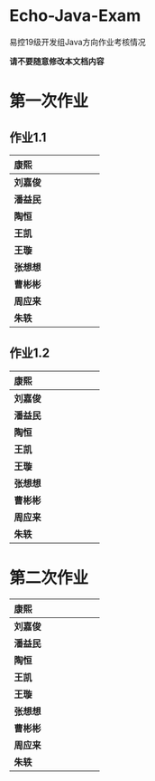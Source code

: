 # Echo-Java-Exam
易控19级开发组Java方向作业考核情况







**请不要随意修改本文档内容**





# 第一次作业



## 作业1.1

| **康熙**   |      |      |      |      |      |      |
| :--------- | :--- | ---- | ---- | ---- | ---- | ---- |
| **刘嘉俊** |      |      |      |      |      |      |
| **潘益民** |      |      |      |      |      |      |
| **陶恒**   |      |      |      |      |      |      |
| **王凯**   |      |      |      |      |      |      |
| **王璇**   |      |      |      |      |      |      |
| **张想想** |      |      |      |      |      |      |
| **曹彬彬** |      |      |      |      |      |      |
| **周应来** |      |      |      |      |      |      |
| **朱轶**   |      |      |      |      |      |      |



## 作业1.2



| **康熙**   |      |      |      |      |      |      |
| :--------- | :--- | ---- | ---- | ---- | ---- | ---- |
| **刘嘉俊** |      |      |      |      |      |      |
| **潘益民** |      |      |      |      |      |      |
| **陶恒**   |      |      |      |      |      |      |
| **王凯**   |      |      |      |      |      |      |
| **王璇**   |      |      |      |      |      |      |
| **张想想** |      |      |      |      |      |      |
| **曹彬彬** |      |      |      |      |      |      |
| **周应来** |      |      |      |      |      |      |
| **朱轶**   |      |      |      |      |      |      |

# 第二次作业



| **康熙**   |      |      |      |      |      |      |
| :--------- | :--- | ---- | ---- | ---- | ---- | ---- |
| **刘嘉俊** |      |      |      |      |      |      |
| **潘益民** |      |      |      |      |      |      |
| **陶恒**   |      |      |      |      |      |      |
| **王凯**   |      |      |      |      |      |      |
| **王璇**   |      |      |      |      |      |      |
| **张想想** |      |      |      |      |      |      |
| **曹彬彬** |      |      |      |      |      |      |
| **周应来** |      |      |      |      |      |      |
| **朱轶**   |      |      |      |      |      |      |





































